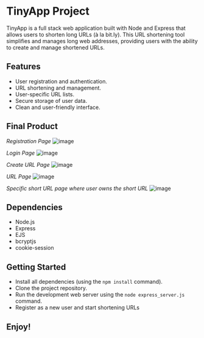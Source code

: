 # TinyApp Project

TinyApp is a full stack web application built with Node and Express that allows users to shorten long URLs (à la bit.ly).
This URL shortening tool simplifies and manages long web addresses, providing users with the ability to create and manage shortened URLs.

## Features

- User registration and authentication.
- URL shortening and management.
- User-specific URL lists.
- Secure storage of user data.
- Clean and user-friendly interface.


## Final Product
*Registration Page*
![image](https://github.com/Faduma9/tinyapp/assets/97137981/b1b1f5a8-2f67-4933-adbc-e9e62c328001)

*Login Page*
![image](https://github.com/Faduma9/tinyapp/assets/97137981/0567958e-3505-4d14-b10b-d9f3464a0c00)

*Create URL Page*
![image](https://github.com/Faduma9/tinyapp/assets/97137981/1df2c2ac-bbad-4b54-afc2-432e703a96a8)

*URL Page*
![image](https://github.com/Faduma9/tinyapp/assets/97137981/65ab71e0-afa8-46ed-8be5-5248222f7ffb)

*Specific short URL page where user owns the short URL*
![image](https://github.com/Faduma9/tinyapp/assets/97137981/48576e87-1e62-47d8-a327-4ce198e879d9)


## Dependencies

- Node.js
- Express
- EJS
- bcryptjs
- cookie-session


## Getting Started

- Install all dependencies (using the `npm install` command).
- Clone the project repository.
- Run the development web server using the `node express_server.js` command.
- Register as a new user and start shortening URLs

## Enjoy!
